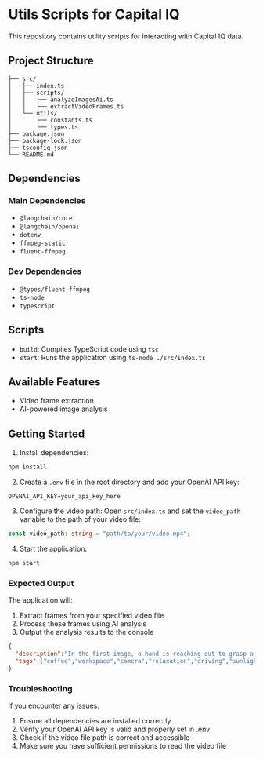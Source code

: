 # Utils Scripts for Capital IQ
This repository contains utility scripts for interacting with Capital IQ data.

## Project Structure
```
├── src/
│   ├── index.ts
│   ├── scripts/
│   │   ├── analyzeImagesAi.ts
│   │   └── extractVideoFrames.ts
│   └── utils/
│       ├── constants.ts
│       └── types.ts
├── package.json
├── package-lock.json
├── tsconfig.json
└── README.md
```

## Dependencies

### Main Dependencies
- `@langchain/core`
- `@langchain/openai`
- `dotenv`
- `ffmpeg-static`
- `fluent-ffmpeg`

### Dev Dependencies
- `@types/fluent-ffmpeg`
- `ts-node`
- `typescript`

## Scripts
- `build`: Compiles TypeScript code using `tsc`
- `start`: Runs the application using `ts-node ./src/index.ts`

## Available Features
- Video frame extraction
- AI-powered image analysis

## Getting Started
1. Install dependencies:
```bash
npm install
```

2. Create a `.env` file in the root directory and add your OpenAI API key:
```env
OPENAI_API_KEY=your_api_key_here
```

3. Configure the video path:
Open `src/index.ts` and set the `video_path` variable to the path of your video file:
```typescript
const video_path: string = "path/to/your/video.mp4";
```

4. Start the application:
```bash
npm start
```


### Expected Output
The application will:
1. Extract frames from your specified video file
2. Process these frames using AI analysis
3. Output the analysis results to the console 
```json
{
  "description":"In the first image, a hand is reaching out to grasp a black coffee cup on a cluttered desk, which also features a camera and an electronic device. The soft lighting highlights the contrasting colors of the objects and suggests a cozy workspace setting. The overall atmosphere conveys a moment of relaxation or preparation for filming. \n\nIn the second image, a young man in sunglasses is smiling and speaking inside a car, indicating an upbeat mood during his drive. The sunlight filtering through the window adds a warm, casual vibe to the scene. \n\nThe third image shows a reflection of a parking garage, with red lighting visible on the walls. The text overlay hints at an upcoming scheduled event, creating a sense of anticipation. \n\nIn the fourth image, a man dressed in a vest is seated outside a café, engaged in conversation while holding a microphone. The colorful chairsand decorations in the background enhance the lively atmosphere of the setting. \n\nThe last image captures a bustling street scene at night, with vibrant stalls casting warm ligh ts. The individuals in the image appear engaged in conversation, suggesting a festive environment.",
  "tags":["coffee","workspace","camera","relaxation","driving","sunlight","anticipation","café","night market","festive","conversation","colorful"]
}

```

### Troubleshooting
If you encounter any issues:
1. Ensure all dependencies are installed correctly
2. Verify your OpenAI API key is valid and properly set in .env
3. Check if the video file path is correct and accessible
4. Make sure you have sufficient permissions to read the video file

